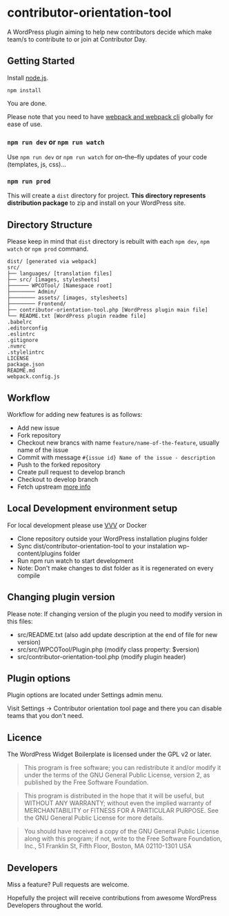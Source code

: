 # contributor-orientation-tool
A WordPress plugin aiming to help new contributors decide which make team/s to contribute to or join at Contributor Day.

## Getting Started
Install [node.js](http://nodejs.org).

	npm install

You are done.

Please note that you need to have [webpack and webpack cli](https://webpack.js.org/guides/installation) globally for ease of use.

### `npm run dev` or `npm run watch`

Use `npm run dev` or `npm run watch` for on–the–fly updates of your code (templates, js, css)...

### `npm run prod`

This will create a `dist` directory for project. **This directory represents distribution package** to zip and install on your WordPress site. 

## Directory Structure

Please keep in mind that `dist` directory is rebuilt with each `npm dev`, `npm watch` or `npm prod` command.

	dist/ [generated via webpack]
	src/
	├── languages/ [translation files]
	├── src/ [images, stylesheets]
	├────── WPCOTool/ [Namespace root]
	├──────── Admin/
	├──────── assets/ [images, stylesheets]
	├──────── Frontend/
	├── contributor-orientation-tool.php [WordPress plugin main file]
	└── README.txt [WordPress plugin readme file]
	.babelrc
	.editorconfig
	.eslintrc
	.gitignore
	.nvmrc
	.stylelintrc
	LICENSE
	package.json
	README.md
	webpack.config.js

## Workflow

Workflow for adding new features is as follows:

* Add new issue 
* Fork repository
* Checkout new brancs with name `feature/name-of-the-feature`, usually name of the issue
* Commit with message `#{issue id} Name of the issue - description`
* Push to the forked repository
* Create pull request to develop branch
* Checkout to develop branch
* Fetch upstream [more info](https://help.github.com/en/articles/syncing-a-fork)

## Local Development environment setup

For local development please use [VVV](https://github.com/Varying-Vagrant-Vagrants/VVV) or Docker

* Clone repository outside your WordPress installation plugins folder
* Sync dist/contributor-orientation-tool to your instalation wp-content/plugins folder
* Run npm run watch to start development
* Note: Don't make changes to dist folder as it is regenerated on every compile

## Changing plugin version

Please note: If changing version of the plugin you need to modify version in this files:
* src/README.txt (also add update description at the end of file for new version)
* src/src/WPCOTool/Plugin.php (modify class property: $version)
* src/contributor-orientation-tool.php (modify plugin header)

## Plugin options

Plugin options are located under Settings admin menu. 

Visit Settings -> Contributor orientation tool page and there you can  disable teams that you don't need. 

## Licence

The WordPress Widget Boilerplate is licensed under the GPL v2 or later.

>This program is free software; you can redistribute it and/or modify it under the terms of the GNU General Public License, version 2, as published by the Free Software Foundation.

>This program is distributed in the hope that it will be useful, but WITHOUT ANY WARRANTY; without even the implied warranty of MERCHANTABILITY or FITNESS FOR A PARTICULAR PURPOSE. See the GNU General Public License for more details.

>You should have received a copy of the GNU General Public License along with this program; if not, write to the Free Software Foundation, Inc., 51 Franklin St, Fifth Floor, Boston, MA 02110-1301 USA

## Developers

Miss a feature? Pull requests are welcome.

Hopefully the project will receive contributions from awesome WordPress Developers throughout the world.
